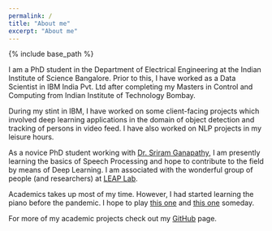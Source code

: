 ```yaml
---
permalink: /
title: "About me"
excerpt: "About me"
---
```

{% include base_path %}

I am a PhD student in the Department of Electrical Engineering at the Indian Institute of Science Bangalore. Prior to this, I have worked as a Data Scientist in IBM India Pvt. Ltd after completing my Masters in Control and Computing from Indian Institute of Technology Bombay.

During my stint in IBM, I have worked on some client-facing projects which involved deep learning applications in the domain of object detection and tracking of persons in video feed. I have also worked on NLP projects in my leisure hours.

As a novice PhD student working with [Dr. Sriram Ganapathy](http://www.leap.ee.iisc.ac.in/sriram/), I am presently learning the basics of Speech Processing and hope to contribute to the field by means of Deep Learning. I am associated with the wonderful group of people (and researchers) at [LEAP Lab](http://www.leap.ee.iisc.ac.in).

Academics takes up most of my time. However, I had started learning the piano before the pandemic. I hope to play [this one](https://www.youtube.com/watch?v=7maJOI3QMu0) and [this one](https://www.youtube.com/watch?v=imGaOIm5HOk) someday.

For more of my academic projects check out my [GitHub](https://github.com/Soumya-Dutta/) page.

